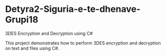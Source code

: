 # Detyra2-Siguria-e-te-dhenave-Grupi18
3DES Encryption and Decryption using C#


This project demonstrates how to perform 3DES encryption and decryption on text and files using C#.

